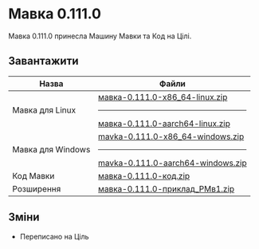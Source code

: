 # Мавка 0.111.0

<subject>Мавка 0.111.0</subject> принесла <subject>Машину Мавки</subject> <keyword>та</keyword> <subject>Код</subject>
на <subject>
Цілі</subject>.

## Завантажити

| Назва             | Файли                                                                                                                                                                                                                                                                                                                   |
|-------------------|-------------------------------------------------------------------------------------------------------------------------------------------------------------------------------------------------------------------------------------------------------------------------------------------------------------------------|
| Мавка для Linux   | [мавка-0.111.0-x86_64-linux.zip](https://github.com/mavka-ukr/files/raw/refs/heads/main/випуски-мавки/0.111.0/мавка-0.111.0-x86_64-linux.zip)<hr class="table"/>[мавка-0.111.0-aarch64-linux.zip](https://github.com/mavka-ukr/files/raw/refs/heads/main/випуски-мавки/0.111.0/мавка-0.111.0-aarch64-linux.zip)         |
| Мавка для Windows | [mavka-0.111.0-x86_64-windows.zip](https://github.com/mavka-ukr/files/raw/refs/heads/main/випуски-мавки/0.111.0/mavka-0.111.0-x86_64-windows.zip)<hr class="table"/>[mavka-0.111.0-aarch64-windows.zip](https://github.com/mavka-ukr/files/raw/refs/heads/main/випуски-мавки/0.111.0/mavka-0.111.0-aarch64-windows.zip) |
| Код Мавки         | [мавка-0.111.0-код.zip](https://github.com/mavka-ukr/files/raw/refs/heads/main/випуски-мавки/0.111.0/мавка-0.111.0-код.zip)                                                                                                                                                                                             |
| Розширення        | [мавка-0.111.0-приклад_РМв1.zip](https://github.com/mavka-ukr/files/raw/refs/heads/main/випуски-мавки/0.111.0/мавка-0.111.0-приклад_РМв1.zip)                                                                                                                                                                           |

## Зміни

- Переписано на <subject>Ціль</subject>